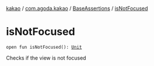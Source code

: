 [kakao](../../index.md) / [com.agoda.kakao](../index.md) / [BaseAssertions](index.md) / [isNotFocused](./is-not-focused.md)

# isNotFocused

`open fun isNotFocused(): `[`Unit`](https://kotlinlang.org/api/latest/jvm/stdlib/kotlin/-unit/index.html)

Checks if the view is not focused

